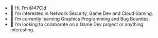 - 👋 Hi, I’m @47Cid
- 👀 I’m interested in Network Security, Game Dev and Cloud Gaming.
- 🌱 I’m currently learning Graphics Programming and Bug Bounties.
- 💞️ I’m looking to collaborate on a Game Dev project or anything interesting.

<!---
47Cid/47Cid is a ✨ special ✨ repository because its `README.md` (this file) appears on your GitHub profile.
You can click the Preview link to take a look at your changes.
--->
